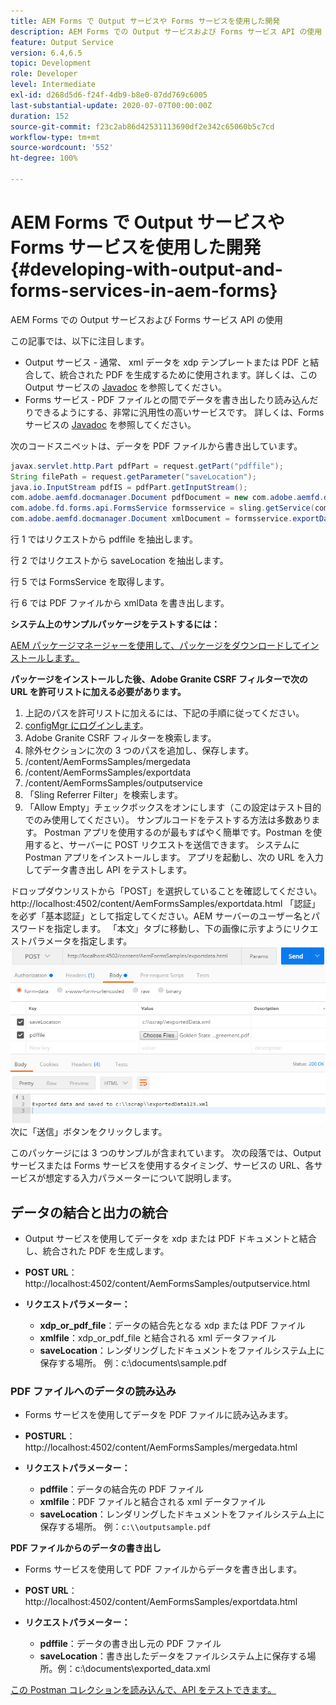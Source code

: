 ```yaml
---
title: AEM Forms で Output サービスや Forms サービスを使用した開発
description: AEM Forms での Output サービスおよび Forms サービス API の使用
feature: Output Service
version: 6.4,6.5
topic: Development
role: Developer
level: Intermediate
exl-id: d268d5d6-f24f-4db9-b8e0-07dd769c6005
last-substantial-update: 2020-07-07T00:00:00Z
duration: 152
source-git-commit: f23c2ab86d42531113690df2e342c65060b5c7cd
workflow-type: tm+mt
source-wordcount: '552'
ht-degree: 100%

---
```


# AEM Forms で Output サービスや Forms サービスを使用した開発{#developing-with-output-and-forms-services-in-aem-forms}

AEM Forms での Output サービスおよび Forms サービス API の使用

この記事では、以下に注目します。

* Output サービス - 通常、 xml データを xdp テンプレートまたは PDF と結合して、統合された PDF を生成するために使用されます。詳しくは、この Output サービスの [Javadoc](https://helpx.adobe.com/experience-manager/6-5/forms/javadocs/index.html?com/adobe/fd/output/api/OutputService.html) を参照してください。
* Forms サービス - PDF ファイルとの間でデータを書き出したり読み込んだりできるようにする、非常に汎用性の高いサービスです。 詳しくは、Forms サービスの [Javadoc](https://developer.adobe.com/experience-manager/reference-materials/6-5/forms/javadocs/com/adobe/fd/forms/api/FormsService.html) を参照してください。


次のコードスニペットは、データを PDF ファイルから書き出しています。

```java
javax.servlet.http.Part pdfPart = request.getPart("pdffile");
String filePath = request.getParameter("saveLocation");
java.io.InputStream pdfIS = pdfPart.getInputStream();
com.adobe.aemfd.docmanager.Document pdfDocument = new com.adobe.aemfd.docmanager.Document(pdfIS);
com.adobe.fd.forms.api.FormsService formsservice = sling.getService(com.adobe.fd.forms.api.FormsService.class);
com.adobe.aemfd.docmanager.Document xmlDocument = formsservice.exportData(pdfDocument,com.adobe.fd.forms.api.DataFormat.Auto);
```

行 1 ではリクエストから pdffile を抽出します。

行 2 ではリクエストから saveLocation を抽出します。

行 5 では FormsService を取得します。

行 6 では PDF ファイルから xmlData を書き出します。

**システム上のサンプルパッケージをテストするには：**

[AEM パッケージマネージャーを使用して、パッケージをダウンロードしてインストールします。](assets/outputandformsservice.zip)




**パッケージをインストールした後、Adobe Granite CSRF フィルターで次の URL を許可リストに加える必要があります。**

1. 上記のパスを許可リストに加えるには、下記の手順に従ってください。
1. [configMgr にログインします](http://localhost:4502/system/console/configMgr)。
1. Adobe Granite CSRF フィルターを検索します。
1. 除外セクションに次の 3 つのパスを追加し、保存します。
1. /content/AemFormsSamples/mergedata
1. /content/AemFormsSamples/exportdata
1. /content/AemFormsSamples/outputservice
1. 「Sling Referrer Filter」を検索します。
1. 「Allow Empty」チェックボックスをオンにします（この設定はテスト目的でのみ使用してください）。
サンプルコードをテストする方法は多数あります。 Postman アプリを使用するのが最もすばやく簡単です。Postman を使用すると、サーバーに POST リクエストを送信できます。 システムに Postman アプリをインストールします。
アプリを起動し、次の URL を入力してデータ書き出し API をテストします。

ドロップダウンリストから「POST」を選択していることを確認してください。
http://localhost:4502/content/AemFormsSamples/exportdata.html
「認証」を必ず「基本認証」として指定してください。AEM サーバーのユーザー名とパスワードを指定します。
「本文」タブに移動し、下の画像に示すようにリクエストパラメータを指定します。
![export](assets/postexport.png)
次に「送信」ボタンをクリックします。

このパッケージには 3 つのサンプルが含まれています。 次の段落では、Output サービスまたは Forms サービスを使用するタイミング、サービスの URL、各サービスが想定する入力パラメーターについて説明します。

## データの結合と出力の統合

* Output サービスを使用してデータを xdp または PDF ドキュメントと結合し、統合された PDF を生成します。
* **POST URL**：http://localhost:4502/content/AemFormsSamples/outputservice.html
* **リクエストパラメーター：**

   * **xdp_or_pdf_file**：データの結合先となる xdp または PDF ファイル
   * **xmlfile**：xdp_or_pdf_file と結合される xml データファイル
   * **saveLocation**：レンダリングしたドキュメントをファイルシステム上に保存する場所。 例：c:\\documents\\sample.pdf

### PDF ファイルへのデータの読み込み

* Forms サービスを使用してデータを PDF ファイルに読み込みます。
* **POSTURL**：http://localhost:4502/content/AemFormsSamples/mergedata.html
* **リクエストパラメーター：**

   * **pdffile**：データの結合先の PDF ファイル
   * **xmlfile**：PDF ファイルと結合される xml データファイル
   * **saveLocation**：レンダリングしたドキュメントをファイルシステム上に保存する場所。 例：`c:\\outputsample.pdf`

**PDF ファイルからのデータの書き出し**
* Forms サービスを使用して PDF ファイルからデータを書き出します。
* **POST URL**：http://localhost:4502/content/AemFormsSamples/exportdata.html
* **リクエストパラメーター：**

   * **pdffile**：データの書き出し元の PDF ファイル
   * **saveLocation**：書き出したデータをファイルシステム上に保存する場所。例：c:\\documents\\exported_data.xml

[この Postman コレクションを読み込んで、API をテストできます。](assets/document-services-postman-collection.json)
